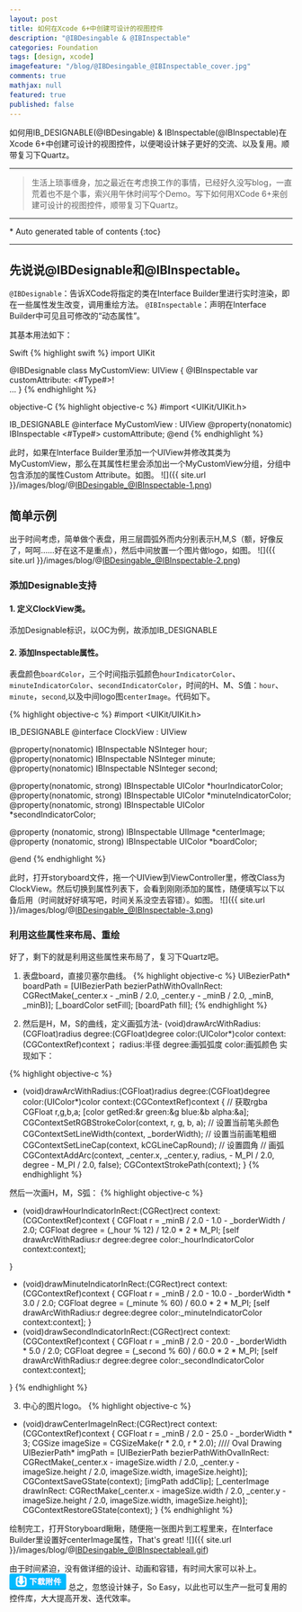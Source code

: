 ```yaml
---
layout: post
title: 如何在Xcode 6+中创建可设计的视图控件
description: "@IBDesingable & @IBInspectable"
categories: Foundation
tags: [design, xcode]
imagefeature: "/blog/@IBDesingable_@IBInspectable_cover.jpg"
comments: true
mathjax: null
featured: true
published: false
---
```



如何用IB_DESIGNABLE(@IBDesingable) & IBInspectable(@IBInspectable)在Xcode 6+中创建可设计的视图控件，以便喝设计妹子更好的交流、以及复用。顺带复习下Quartz。

---
>生活上琐事缠身，加之最近在考虑换工作的事情，已经好久没写blog，一直荒着也不是个事，索兴用午休时间写个Demo。写下如何用XCode 6+来创建可设计的视图控件，顺带复习下Quartz。

---
<section>
<div id="drawer" markdown="1">
*  Auto generated table of contents
{:toc}
</div>
</section>

---


## 先说说@IBDesignable和@IBInspectable。

`@IBDesignable`：告诉XCode将指定的类在Interface Builder里进行实时渲染，即在一些属性发生改变，调用重绘方法。
`@IBInspectable`：声明在Interface Builder中可见且可修改的“动态属性”。

其基本用法如下：

Swift
{% highlight swift %}
import UIKit

@IBDesignable
class MyCustomView: UIView {
    @IBInspectable var customAttribute: <#Type#>!   
    …
}
{% endhighlight %}

objective-C
{% highlight objective-c %}
#import <UIKit/UIKit.h>

IB_DESIGNABLE
@interface MyCustomView : UIView
@property(nonatomic) IBInspectable <#Type#> customAttribute;
@end
{% endhighlight %}

此时，如果在Interface Builder里添加一个UIView并修改其类为MyCustomView，那么在其属性栏里会添加出一个MyCustomView分组，分组中包含添加的属性Custom Attribute。如图。
![]({{ site.url }}/images/blog/@IBDesingable_@IBInspectable-1.png)

## 简单示例

出于时间考虑，简单做个表盘，用三层圆弧外而内分别表示H,M,S（额，好像反了，呵呵……好在这不是重点），然后中间放置一个图片做logo，如图。
![]({{ site.url }}/images/blog/@IBDesingable_@IBInspectable-2.png)

### 添加Designable支持
#### 1. 定义ClockView类。
添加Designable标识，以OC为例，故添加IB_DESIGNABLE
#### 2. 添加Inspectable属性。
表盘颜色`boardColor`，三个时间指示弧颜色`hourIndicatorColor`、`minuteIndicatorColor`、`secondIndicatorColor`，时间的H、M、S值：`hour`、`minute`，`second`,以及中间logo图`centerImage`。代码如下。

{% highlight objective-c %}
#import <UIKit/UIKit.h>

IB_DESIGNABLE
@interface ClockView : UIView

@property(nonatomic) IBInspectable NSInteger hour;
@property(nonatomic) IBInspectable NSInteger minute;
@property(nonatomic) IBInspectable NSInteger second;

@property(nonatomic, strong) IBInspectable UIColor *hourIndicatorColor;
@property(nonatomic, strong) IBInspectable UIColor *minuteIndicatorColor;
@property(nonatomic, strong) IBInspectable UIColor *secondIndicatorColor;

@property (nonatomic, strong) IBInspectable UIImage *centerImage;
@property (nonatomic, strong) IBInspectable UIColor *boardColor;

@end
{% endhighlight %}

此时，打开storyboard文件，拖一个UIView到ViewController里，修改Class为ClockView。然后切换到属性列表下，会看到刚刚添加的属性，随便填写以下以备后用（时间就好好填写吧，时间关系没空去容错）。如图。
![]({{ site.url }}/images/blog/@IBDesingable_@IBInspectable-3.png)

### 利用这些属性来布局、重绘
好了，剩下的就是利用这些属性来布局了，复习下Quartz吧。

1. 表盘board，直接贝塞尔曲线。
{% highlight objective-c %}
UIBezierPath* boardPath = [UIBezierPath bezierPathWithOvalInRect: CGRectMake(_center.x - _minB / 2.0, _center.y - _minB / 2.0, _minB, _minB)];
[_boardColor setFill];
[boardPath fill];
{% endhighlight %}

2. 然后是H，M，S的曲线，定义画弧方法- (void)drawArcWithRadius:(CGFloat)radius degree:(CGFloat)degree color:(UIColor*)color context:(CGContextRef)context；
    radius:半径
    degree:画弧弧度
    color:画弧颜色
实现如下：

{% highlight objective-c %}
- (void)drawArcWithRadius:(CGFloat)radius degree:(CGFloat)degree color:(UIColor*)color context:(CGContextRef)context {
        // 获取rgba
    CGFloat r,g,b,a;
    [color getRed:&r green:&g blue:&b alpha:&a];
    CGContextSetRGBStrokeColor(context, r, g, b, a);    // 设置当前笔头颜色
    CGContextSetLineWidth(context, _borderWidth);       // 设置当前画笔粗细
    CGContextSetLineCap(context, kCGLineCapRound);      // 设置圆角
        // 画弧
    CGContextAddArc(context, _center.x, _center.y, radius, - M_PI / 2.0, degree - M_PI / 2.0, false);
    CGContextStrokePath(context);
}
{% endhighlight %}

然后一次画H，M，S弧：
{% highlight objective-c %}
- (void)drawHourIndicatorInRect:(CGRect)rect context:(CGContextRef)context {
    CGFloat r = _minB / 2.0 - 1.0 - _borderWidth / 2.0;
    CGFloat degree = (_hour % 12) / 12.0 * 2 * M_PI;
    [self drawArcWithRadius:r degree:degree color:_hourIndicatorColor context:context];
    
}
- (void)drawMinuteIndicatorInRect:(CGRect)rect context:(CGContextRef)context {
    CGFloat r = _minB / 2.0 - 10.0 - _borderWidth * 3.0 / 2.0;
    CGFloat degree = (_minute % 60) / 60.0 * 2 * M_PI;
    [self drawArcWithRadius:r degree:degree color:_minuteIndicatorColor context:context];
}
- (void)drawSecondIndicatorInRect:(CGRect)rect context:(CGContextRef)context {
    CGFloat r = _minB / 2.0 - 20.0 - _borderWidth * 5.0 / 2.0;
    CGFloat degree = (_second % 60) / 60.0 * 2 * M_PI;
    [self drawArcWithRadius:r degree:degree color:_secondIndicatorColor context:context];
    
}
{% endhighlight %}

3. 中心的图片logo。
{% highlight objective-c %}
- (void)drawCenterImageInRect:(CGRect)rect context:(CGContextRef)context {
    CGFloat r = _minB / 2.0 - 25.0 - _borderWidth * 3;
    CGSize imageSize = CGSizeMake(r * 2.0, r * 2.0);
    //// Oval Drawing
    UIBezierPath* imgPath = [UIBezierPath bezierPathWithOvalInRect: CGRectMake(_center.x - imageSize.width / 2.0, _center.y - imageSize.height / 2.0, imageSize.width, imageSize.height)];
    CGContextSaveGState(context);
    [imgPath addClip];
    [_centerImage drawInRect: CGRectMake(_center.x - imageSize.width / 2.0, _center.y - imageSize.height / 2.0, imageSize.width, imageSize.height)];
    CGContextRestoreGState(context);
}
{% endhighlight %}

绘制完工，打开Storyboard瞅瞅，随便拖一张图片到工程里来，在Interface Builder里设置好centerImage属性，That's great!
![]({{ site.url }}/images/blog/@IBDesingable_@IBInspectableall.gif)

由于时间紧迫，没有做详细的设计、动画和容错，有时间大家可以补上。
<a href="http://pan.baidu.com/s/1hqzmBpa" target="_blank">![](/images/download.png)</a>
总之，忽悠设计妹子，So Easy，以此也可以生产一批可复用的控件库，大大提高开发、迭代效率。